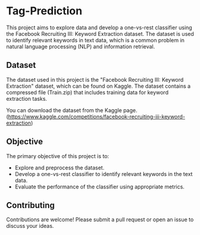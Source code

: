 # Tag-Prediction

This project aims to explore data and develop a one-vs-rest classifier using the Facebook Recruiting III: Keyword Extraction dataset. The dataset is used to identify relevant keywords in text data, which is a common problem in natural language processing (NLP) and information retrieval.

## Dataset

The dataset used in this project is the "Facebook Recruiting III: Keyword Extraction" dataset, which can be found on Kaggle. The dataset contains a compressed file (Train.zip) that includes training data for keyword extraction tasks.

You can download the dataset from the Kaggle page. (https://www.kaggle.com/competitions/facebook-recruiting-iii-keyword-extraction)

## Objective 

The primary objective of this project is to:

- Explore and preprocess the dataset.
- Develop a one-vs-rest classifier to identify relevant keywords in the text data.
- Evaluate the performance of the classifier using appropriate metrics.

## Contributing
Contributions are welcome! Please submit a pull request or open an issue to discuss your ideas.
